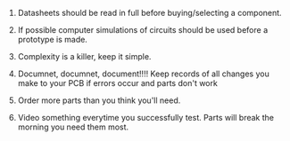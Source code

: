1. Datasheets should be read in full before buying/selecting a component.

2. If possible computer simulations of circuits should be used before a prototype is made.

3. Complexity is a killer, keep it simple.

4. Documnet, documnet, document!!!! Keep records of all changes you make to your PCB if errors occur and parts don't work

5. Order more parts than you think you'll need.

6. Video something everytime you successfully test. Parts will break the morning you need them most.
